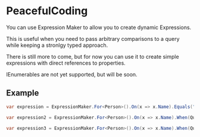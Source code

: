 # PeacefulCoding

You can use Expression Maker to allow you to create dynamic Expressions.

This is useful when you need to pass arbitrary comparisons to a query while keeping a stronlgy typed approach.

There is still more to come, but for now you can use it to create simple expressions with direct references to properties.

IEnumerables are not yet supported, but will be soon.

## Example

```csharp
var expression = ExpressionMaker.For<Person>().On(x => x.Name).Equals("Jane");

var expression2 = ExpressionMaker.For<Person>().On(x => x.Name).When(QueryOperation.Equals).Value("Jane");

var expression3 = ExpressionMaker.For<Person>().On(x => x.Name).When(QueryOperation.StartsWith).Value("Ja");

```